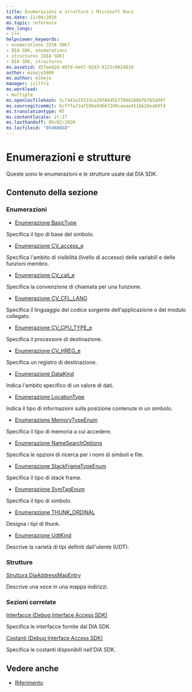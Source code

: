 ```yaml
---
title: Enumerazioni e strutture | Microsoft Docs
ms.date: 11/04/2016
ms.topic: reference
dev_langs:
- C++
helpviewer_keywords:
- enumerations [DIA SDK]
- DIA SDK, enumerations
- structures [DIA SDK]
- DIA SDK, structures
ms.assetid: d17eed2d-d8fd-4a47-82d3-8125c0624010
author: mikejo5000
ms.author: mikejo
manager: jillfra
ms.workload:
- multiple
ms.openlocfilehash: 5c7441e25533ca29f84d55779942b0bfb785dd9f
ms.sourcegitcommit: 6cfffa72af599a9d667249caaaa411bb28ea69fd
ms.translationtype: MT
ms.contentlocale: it-IT
ms.lasthandoff: 09/02/2020
ms.locfileid: "85468658"
---
```

# <a name="enumerations-and-structures"></a>Enumerazioni e strutture

Queste sono le enumerazioni e le strutture usate dal DIA SDK.

## <a name="in-this-section"></a>Contenuto della sezione

### <a name="enumerations"></a>Enumerazioni

- [Enumerazione BasicType](../../debugger/debug-interface-access/basictype.md)

 Specifica il tipo di base del simbolo.

- [Enumerazione CV_access_e](../../debugger/debug-interface-access/cv-access-e.md)

 Specifica l'ambito di visibilità (livello di accesso) delle variabili e delle funzioni membro.

- [Enumerazione CV_call_e](../../debugger/debug-interface-access/cv-call-e.md)

 Specifica la convenzione di chiamata per una funzione.

- [Enumerazione CV_CFL_LANG](../../debugger/debug-interface-access/cv-cfl-lang.md)

 Specifica il linguaggio del codice sorgente dell'applicazione o del modulo collegato.

- [Enumerazione CV_CPU_TYPE_e](../../debugger/debug-interface-access/cv-cpu-type-e.md)

 Specifica il processore di destinazione.

- [Enumerazione CV_HREG_e](../../debugger/debug-interface-access/cv-hreg-e.md)

 Specifica un registro di destinazione.

- [Enumerazione DataKind](../../debugger/debug-interface-access/datakind.md)

 Indica l'ambito specifico di un valore di dati.

- [Enumerazione LocationType](../../debugger/debug-interface-access/locationtype.md)

 Indica il tipo di informazioni sulla posizione contenute in un simbolo.

- [Enumerazione MemoryTypeEnum](../../debugger/debug-interface-access/memorytypeenum.md)

 Specifica il tipo di memoria a cui accedere.

- [Enumerazione NameSearchOptions](../../debugger/debug-interface-access/namesearchoptions.md)

 Specifica le opzioni di ricerca per i nomi di simboli e file.

- [Enumerazione StackFrameTypeEnum](../../debugger/debug-interface-access/stackframetypeenum.md)

 Specifica il tipo di stack frame.

- [Enumerazione SymTagEnum](../../debugger/debug-interface-access/symtagenum.md)

 Specifica il tipo di simbolo.

- [Enumerazione THUNK_ORDINAL](../../debugger/debug-interface-access/thunk-ordinal.md)

 Designa i tipi di thunk.

- [Enumerazione UdtKind](../../debugger/debug-interface-access/udtkind.md)

 Descrive la varietà di tipi definiti dall'utente (UDT).

### <a name="structures"></a>Strutture

[Struttura DiaAddressMapEntry](../../debugger/debug-interface-access/diaaddressmapentry.md)

Descrive una voce in una mappa indirizzi.

### <a name="related-sections"></a>Sezioni correlate

[Interfacce (Debug Interface Access SDK)](../../debugger/debug-interface-access/interfaces-debug-interface-access-sdk.md)

Specifica le interfacce fornite dal DIA SDK.

[Costanti (Debug Interface Access SDK)](../../debugger/debug-interface-access/constants-debug-interface-access-sdk.md)

Specifica le costanti disponibili nell'DIA SDK.

## <a name="see-also"></a>Vedere anche

- [Riferimento](../../debugger/debug-interface-access/debug-interface-access-sdk-reference.md)